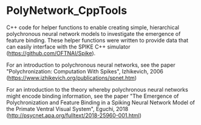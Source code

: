 # PolyNetwork_CppTools

C++ code for helper functions to enable creating simple, hierarchical polychronous neural network models to investigate the emergence of feature binding. These helper functions were written to provide data that can easily interface with the SPIKE C++ simulator (https://github.com/OFTNAI/Spike). 

For an introduction to polychronous neural networks, see the paper "Polychronization: Computation With Spikes", Izhikevich, 2006 (https://www.izhikevich.org/publications/spnet.htm)

For an introduction to the theory whereby polychronous neural networks might encode binding information, see the paper "The Emergence of Polychronization and Feature Binding in a Spiking Neural Network Model of the Primate Ventral Visual System", Eguchi, 2018 (http://psycnet.apa.org/fulltext/2018-25960-001.html)
